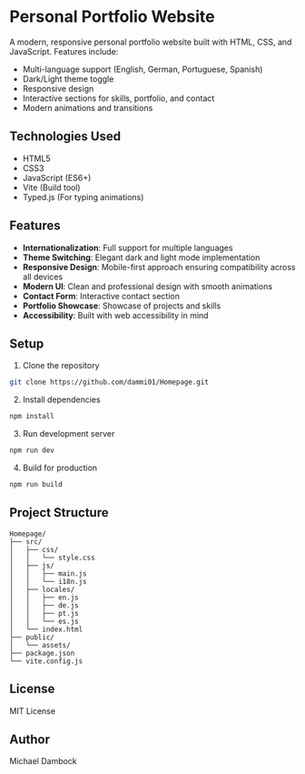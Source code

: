# Personal Portfolio Website

A modern, responsive personal portfolio website built with HTML, CSS, and JavaScript. Features include:

- Multi-language support (English, German, Portuguese, Spanish)
- Dark/Light theme toggle
- Responsive design
- Interactive sections for skills, portfolio, and contact
- Modern animations and transitions

## Technologies Used

- HTML5
- CSS3
- JavaScript (ES6+)
- Vite (Build tool)
- Typed.js (For typing animations)

## Features

- **Internationalization**: Full support for multiple languages
- **Theme Switching**: Elegant dark and light mode implementation
- **Responsive Design**: Mobile-first approach ensuring compatibility across all devices
- **Modern UI**: Clean and professional design with smooth animations
- **Contact Form**: Interactive contact section
- **Portfolio Showcase**: Showcase of projects and skills
- **Accessibility**: Built with web accessibility in mind

## Setup

1. Clone the repository
```bash
git clone https://github.com/dammi01/Homepage.git
```

2. Install dependencies
```bash
npm install
```

3. Run development server
```bash
npm run dev
```

4. Build for production
```bash
npm run build
```

## Project Structure

```
Homepage/
├── src/
│   ├── css/
│   │   └── style.css
│   ├── js/
│   │   ├── main.js
│   │   └── i18n.js
│   ├── locales/
│   │   ├── en.js
│   │   ├── de.js
│   │   ├── pt.js
│   │   └── es.js
│   └── index.html
├── public/
│   └── assets/
├── package.json
└── vite.config.js
```

## License

MIT License

## Author

Michael Dambock
